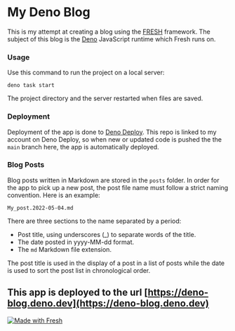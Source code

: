 # My Deno Blog

This is my attempt at creating a blog using the [FRESH](https://fresh.deno.dev)
framework. The subject of this blog is the [Deno](https://deno.land) JavaScript
runtime which Fresh runs on.

### Usage

Use this command to run the project on a local server:

```
deno task start
```

The project directory and the server restarted when files are saved.

### Deployment

Deployment of the app is done to [Deno Deploy](https://deno.dev). This repo is
linked to my account on Deno Deploy, so when new or updated code is pushed the
the `main` branch here, the app is automatically deployed.

### Blog Posts

Blog posts written in Markdown are stored in the `posts` folder. In order for
the app to pick up a new post, the post file name must follow a strict naming
convention. Here is an example:

`My_post.2022-05-04.md`

There are three sections to the name separated by a period:

- Post title, using underscores (_) to separate words of the title.
- The date posted in yyyy-MM-dd format.
- The `md` Markdown file extension.

The post title is used in the display of a post in a list of posts while the
date is used to sort the post list in chronological order.

This app is deployed to the url
[https://deno-blog.deno.dev](https://deno-blog.deno.dev)
-----
[![Made with Fresh](https://fresh.deno.dev/fresh-badge.svg)](https://fresh.deno.dev)


